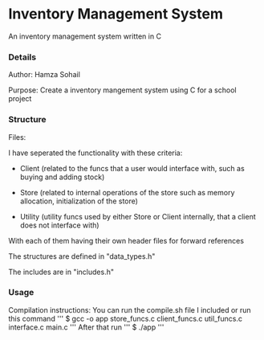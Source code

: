 # Inventory Management System
An inventory management system written in C

### Details
Author: Hamza Sohail

Purpose: Create a inventory mangement system using C for a school project

### Structure
Files:

I have seperated the functionality with these criteria:

- Client (related to the funcs that a user would interface with, such as buying and adding stock)

- Store (related to internal operations of the store such as memory allocation, initialization of the store)

- Utility (utility funcs used by either Store or Client internally, that a client does not interface with)

With each of them having their own header files for forward references

The structures are defined in "data_types.h"

The includes are in "includes.h"


### Usage
Compilation instructions:
You can run the compile.sh file I included or run this command
'''
$ gcc -o app store_funcs.c client_funcs.c util_funcs.c interface.c main.c
'''
After that run 
'''
$ ./app
'''
